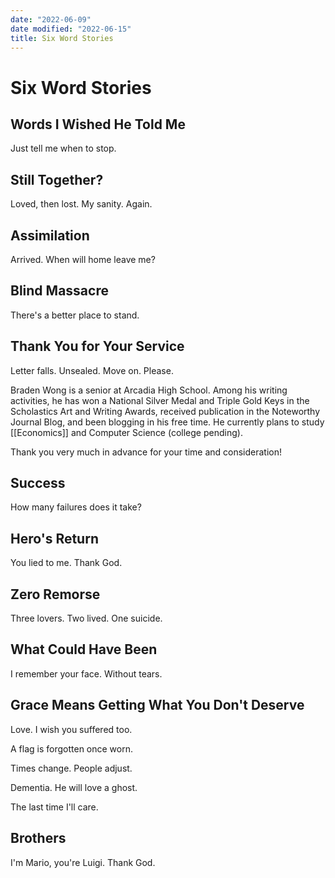 ```yaml
---
date: "2022-06-09"
date modified: "2022-06-15"
title: Six Word Stories
---
```


# Six Word Stories

## Words I Wished He Told Me
Just tell me when to stop.

## Still Together?
Loved, then lost. My sanity. Again.

## Assimilation
Arrived. When will home leave me?

## Blind Massacre
There's a better place to stand.

## Thank You for Your Service
Letter falls. Unsealed. Move on. Please.

Braden Wong is a senior at Arcadia High School. Among his writing activities, he has won a National Silver Medal and Triple Gold Keys in the Scholastics Art and Writing Awards, received publication in the Noteworthy Journal Blog, and been blogging in his free time. He currently plans to study [[Economics]] and Computer Science (college pending).

Thank you very much in advance for your time and consideration!

## Success
How many failures does it take?

## Hero's Return
You lied to me. Thank God.

## Zero Remorse
Three lovers. Two lived. One suicide.

## What Could Have Been
I remember your face. Without tears.

## Grace Means Getting What You Don't Deserve
Love. I wish you suffered too.

A flag is forgotten once worn.

Times change. People adjust.

Dementia. He will love a ghost.

The last time I'll care.

## Brothers
I'm Mario, you're Luigi. Thank God.
